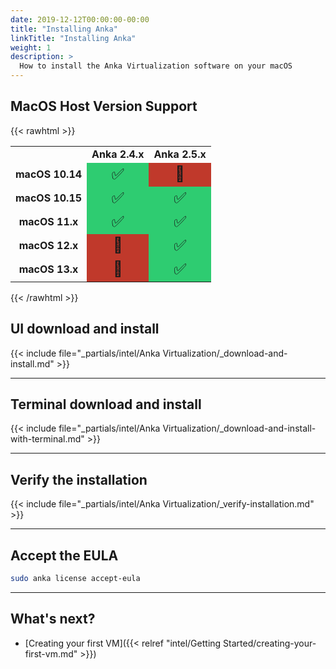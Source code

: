 ```yaml
---
date: 2019-12-12T00:00:00-00:00
title: "Installing Anka"
linkTitle: "Installing Anka"
weight: 1
description: >
  How to install the Anka Virtualization software on your macOS
---
```


## MacOS Host Version Support

{{< rawhtml >}}
<table>
<tbody style="text-align:center">
  <tr>
    <td></td>
    <td><b>Anka 2.4.x</b></td>
    <td><b>Anka 2.5.x</b></td>
  </tr>
  <tr>
    <td style="vertical-align: middle"><b>macOS 10.14</b></td>
    <td style="font-size: 1.5rem; background-color: #2ecc71;">&#9989;</td>
    <td style="font-size: 1.5rem; background-color: #c0392b;">&#128721;</td>
  </tr>
  <tr>
    <td style="vertical-align: middle"><b>macOS 10.15</b></td>
    <td style="font-size: 1.5rem; background-color: #2ecc71;">&#9989;</td>
    <td style="font-size: 1.5rem; background-color: #2ecc71;">&#9989;</td>
  </tr>
  <tr>
    <td style="vertical-align: middle"><b>macOS 11.x</b></td>
    <td style="font-size: 1.5rem; background-color: #2ecc71;">&#9989;</td>
    <td style="font-size: 1.5rem; background-color: #2ecc71;">&#9989;</td>
  </tr>
  <tr>
    <td style="vertical-align: middle"><b>macOS 12.x</b></td>
    <td style="font-size: 1.5rem; background-color: #c0392b;">&#128721;</td>
    <td style="font-size: 1.5rem; background-color: #2ecc71;">&#9989;</td>
  </tr>
  <tr>
    <td style="vertical-align: middle"><b>macOS 13.x</b></td>
    <td style="font-size: 1.5rem; background-color: #c0392b;">&#128721;</td>
    <td style="font-size: 1.5rem; background-color: #2ecc71;">&#9989;</td>
  </tr>
</tbody>
</table>
{{< /rawhtml >}}

## UI download and install

{{< include file="_partials/intel/Anka Virtualization/_download-and-install.md" >}}

---

## Terminal download and install

{{< include file="_partials/intel/Anka Virtualization/_download-and-install-with-terminal.md" >}}

---

## Verify the installation

{{< include file="_partials/intel/Anka Virtualization/_verify-installation.md" >}}

---

## Accept the EULA

```bash
sudo anka license accept-eula
```

---

## What's next?

- [Creating your first VM]({{< relref "intel/Getting Started/creating-your-first-vm.md" >}})
